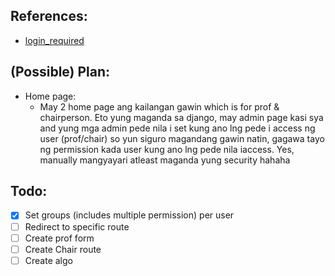 ## References:
- [login_required](https://docs.djangoproject.com/en/4.1/topics/auth/default/#the-login-required-decorator)

## (Possible) Plan:
- Home page:
  - May 2 home page ang kailangan gawin which is for prof & chairperson. Eto yung maganda sa django, may admin page kasi sya and yung mga admin pede nila i set kung ano lng pede i access ng user (prof/chair) so yun siguro magandang gawin natin, gagawa tayo ng permission kada user kung ano lng pede nila iaccess. Yes, manually mangyayari atleast maganda yung security hahaha

## Todo:
- [X] Set groups (includes multiple permission) per user
- [ ] Redirect to specific route
- [ ] Create prof form
- [ ] Create Chair route
- [ ] Create algo
